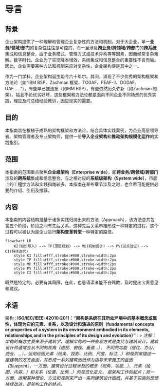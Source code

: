 # 导言

## 背景

企业架构提供了一种理解和管理企业复杂性的方法和机制。对于大企业，单一**业务/领域/部门**的复杂性往往是可控的，而一旦涉及**跨业务/跨领域/跨部门**的**跨系统**集成和信息整合，由于业务模式、管理方式或技术异构等等因素，因而经常复杂难解。数字时代，企业为了实现降本增效，系统集成和信息整合的重要性不言而喻。因此，企业需要某种方法和机制来应对复杂性，企业架构便是其中之一。

作为一门学科，企业架构诞生距今六十年尔。其间，涌现了不少优秀的架构框架和方法论（如“IBM BSP、Zachman 框架、TOGAF、FEAF-II、DODAF、UAF……”），有些早已被遗忘（如IBM BSP），有些依然历久弥新（如Zachman 框架）。姑且不论优劣好坏，这些框架和方法论都是面向不同企业不同场景的优秀实践，理应及时总结经验教训，因应现实的需要。

## 目的

本指南旨在根植于成熟的架构框架和方法论，结合具体实践案例，为企业高层领导者、架构管理者及专业架构师，提供一份**导入企业架构**和**推动架构规模化运作**的实践指引。

## 范围

本指南的范围重点聚焦**企业级架构（Enterprise wide）**，即**跨业务/跨领域/跨部门**涉及的**跨系统**集成和信息整合。与之相对应的**系统级架构（System wide）**，市面上的工程学方法和实践指南较多，本指南在某些章节涉及之时，也会尽可能提供必要的介绍、引用及推荐。

## 内容

本指南的内容结构是基于诸多实践归纳出来的方法（Approach），该方法总共包含五个阶段，阶段之间有先后关系，这种先后关系串接形成一种特定的过程，这个过程可以被认为是企业进行**架构变革转型**一种特定的路径。

```{mermaid}
flowchart LR
    KI(知识导入) --> TP(顶层规划) --> MD(机制设计) --> PV(试点验证) --> CI(持续迭代) 
    style KI fill:#fff,stroke:#000,stroke-width:2px
    style TP fill:#fff,stroke:#000,stroke-width:2px
    style MD fill:#fff,stroke:#000,stroke-width:2px
    style PV fill:#fff,stroke:#000,stroke-width:2px
    style CI fill:#fff,stroke:#000,stroke-width:2px 
```

既然是特定的，必要有其局限。在此，也恳请读者能不吝赐教，及时提出宝贵意见和建议。

## 术语

架构
: **ISO/IEC/IEEE-42010:2011：“架构是系统在其所处环境中的基本概念或属性，体现为它的元素、关系，以及设计和演进的原则（fundamental 
    concepts or properties of a system in its environment embodied in its elements, relationships,and in the principles 
    of its design and evolution）”**
: > *注解：架构的概念主要来源于建筑学，理解架构的一种直观方式是类比与建筑设计。建筑设计师通常会从不同的视角（透视、俯视、垂直...）、
不同的功能（居住、办公、商业、...），运用绘图元素（线条、投影、比例、尺度、标注...）和规则来描述一座建筑的方方面面，并形成一系列建筑图纸作为指导未来施工的蓝图（Blueprint）。一方面，建筑设计过程涉及的概念（视角、功能...）、元素（绘图、内容...）和关系（位置、比例...）的规范化定义，
是架构工作的起点；另一方面，运用某种理论、方法和规则来产出一系列建筑设计图纸，并基于实施的反馈持续改进，是架构工作的终点。*